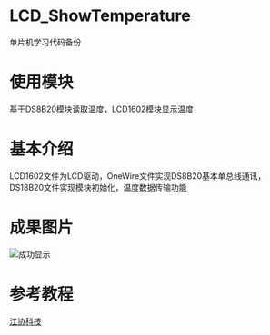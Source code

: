 # LCD_ShowTemperature
 单片机学习代码备份
# 使用模块
基于DS8B20模块读取温度，LCD1602模块显示温度
# 基本介绍
LCD1602文件为LCD驱动，OneWire文件实现DS8B20基本单总线通讯，DS18B20文件实现模块初始化，温度数据传输功能
# 成果图片
![](../Pic/IMG_20240415_145926.jpg "成功显示")
# 参考教程
[江协科技](https://b23.tv/Pr9ubVy)
